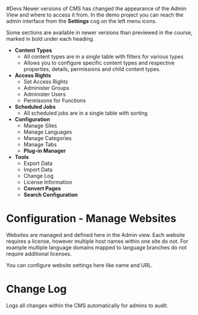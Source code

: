 #Devs 
Newer versions of CMS has changed the appearance of the Admin View and where to access it from.
In the demo project you can reach the admin interface from the **Settings** cog on the left menu icons.

Some sections are available in newer versions than previewed in the course, marked in bold under each heading.
- **Content Types**
	- All content types are in a single table with filters for various types
	- Allows you to configure specific content types and respective properties, details, permissions and child content types.
- **Access Rights**
	- Set Access Rights
	- Administer Groups
	- Administer Users
	- Permissons for Functions
- **Scheduled Jobs**
	- All scheduled jobs are in a single table with sorting
- **Configuration**
	- Manage Sites
	- Manage Languages
	- Manage Categories
	- Manage Tabs
	- **Plug-in Manager**
- **Tools**
	- Export Data
	- Import Data
	- Change Log
	- License Information
	- **Convert Pages**
	- **Search Configuration**


# Configuration - Manage Websites

Websites are managed and defined here in the Admin view. Each website requires a license, however multiple host names within one site do not. For example multiple language domains mapped to language branches do not require additional licenses.

You can configure website settings here like name and URL.

# Change Log

Logs all changes within the CMS automatically for admins to audit.
